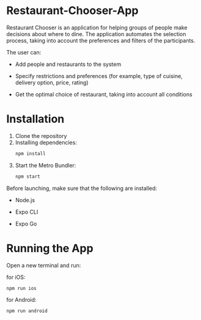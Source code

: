# Restaurant-Chooser-App

Restaurant Chooser is an application for helping groups of people make decisions about where to dine.
The application automates the selection process, taking into account the preferences and filters of the participants.

The user can:

- Add people and restaurants to the system

- Specify restrictions and preferences (for example, type of cuisine, delivery option, price, rating)

- Get the optimal choice of restaurant, taking into account all conditions

# Installation

1. Clone the repository
2. Installing dependencies:
   ```bash
   npm install
    ```
3. Start the Metro Bundler:
   ```bash
   npm start
    ```

Before launching, make sure that the following are installed:

- Node.js

- Expo CLI

- Expo Go

# Running the App

Open a new terminal and run:

for iOS:
```bash
npm run ios
```

for Android:
```bash
npm run android
 ```

